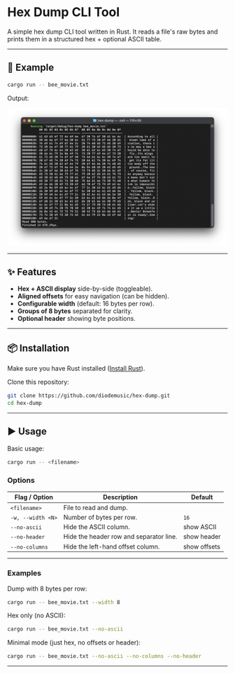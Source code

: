 # Hex Dump CLI Tool

A simple hex dump CLI tool written in Rust.
It reads a file's raw bytes and prints them in a structured hex + optional ASCII table.

---

## 📄 Example

```bash
cargo run -- bee_movie.txt
```

Output:

![Hex dump screenshot](example.png "Hex dump screenshot")

---

## ✨ Features

- **Hex + ASCII display** side-by-side (toggleable).
- **Aligned offsets** for easy navigation (can be hidden).
- **Configurable width** (default: 16 bytes per row).
- **Groups of 8 bytes** separated for clarity.
- **Optional header** showing byte positions.

---

## 📦 Installation

Make sure you have Rust installed ([Install Rust](https://www.rust-lang.org/tools/install)).

Clone this repository:

```bash
git clone https://github.com/diodemusic/hex-dump.git
cd hex-dump
```

---

## ▶ Usage

Basic usage:

```bash
cargo run -- <filename>
```

### Options

| Flag / Option     | Description                             | Default      |
| ----------------- | --------------------------------------- | ------------ |
| `<filename>`      | File to read and dump.                  |              |
| `-w, --width <N>` | Number of bytes per row.                | `16`         |
| `--no-ascii`      | Hide the ASCII column.                  | show ASCII   |
| `--no-header`     | Hide the header row and separator line. | show header  |
| `--no-columns`    | Hide the left-hand offset column.       | show offsets |

---

### Examples

Dump with 8 bytes per row:

```bash
cargo run -- bee_movie.txt --width 8
```

Hex only (no ASCII):

```bash
cargo run -- bee_movie.txt --no-ascii
```

Minimal mode (just hex, no offsets or header):

```bash
cargo run -- bee_movie.txt --no-ascii --no-columns --no-header
```

---
